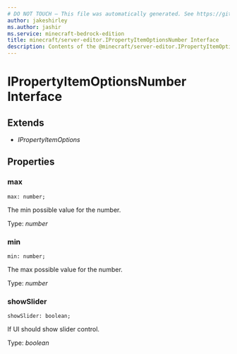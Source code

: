 ```yaml
---
# DO NOT TOUCH — This file was automatically generated. See https://github.com/mojang/minecraftapidocsgenerator to modify descriptions, examples, etc.
author: jakeshirley
ms.author: jashir
ms.service: minecraft-bedrock-edition
title: minecraft/server-editor.IPropertyItemOptionsNumber Interface
description: Contents of the @minecraft/server-editor.IPropertyItemOptionsNumber class.
---
```

# IPropertyItemOptionsNumber Interface

## Extends
- *IPropertyItemOptions*

## Properties

### **max**
`max: number;`

The min possible value for the number.

Type: *number*

### **min**
`min: number;`

The max possible value for the number.

Type: *number*

### **showSlider**
`showSlider: boolean;`

If UI should show slider control.

Type: *boolean*
